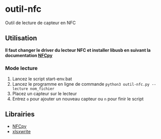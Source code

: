 # outil-nfc

Outil de lecture de capteur en NFC

## Utilisation
**Il faut changer le driver du lecteur NFC et installer libusb en suivant la documentation [NFCpy](https://nfcpy.readthedocs.io/en/latest/)**

### Mode lecture

1. Lancez le script start-env.bat
2. Lancez le programme en ligne de commande `python3 outil-nfc.py --lecture nom_fichier`
3. Placez un capteur sur le lecteur
4. Entrez `o` pour ajouter un nouveau capteur ou `n` pour finir le script

## Librairies
- [NFCpy](https://nfcpy.readthedocs.io/)
- [xlsxwrite](https://xlsxwrite.readthedocs.io/)